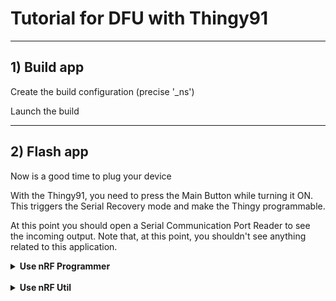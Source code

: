 # Tutorial for DFU with Thingy91

___

## 1) Build app

Create the build configuration (precise '_ns')

Launch the build

___

## 2) Flash app

Now is a good time to plug your device

With the Thingy91, you need to press the Main Button while turning it ON.
This triggers the Serial Recovery mode and make the Thingy programmable.

At this point you should open a Serial Communication Port Reader to see the incoming output.
Note that, at this point, you shouldn't see anything related to this application.

<details>
<summary><b>Use nRF Programmer</b></summary>

The nRF Programmer is available in the nRF Connect for Desktop app.

Install it and open it.

Select your device.

Select the file to program.

Press `Write.`

</details>
</br>
<details>
<summary><b>Use nRF Util</b></summary>

You can download this tool [here](https://www.nordicsemi.com/Products/Development-tools/nRF-Util)
Install the tool
Open a CMD and install `device`

```bash
nrfutil install device
```

Once it is done you can open a CMD in the build folder (ex:`apps\blinky\build\thingy91_9160_ns`)
Then enter this command:

```bash
nrfutil device program --firmware app_signed.hex
```

</details>
</br>
